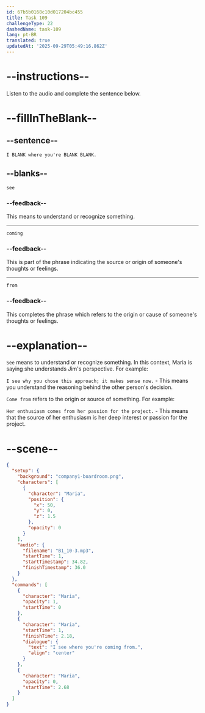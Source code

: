 ```yaml
---
id: 67b5b0168c10d017204bc455
title: Task 109
challengeType: 22
dashedName: task-109
lang: pt-BR
translated: true
updatedAt: '2025-09-29T05:49:16.862Z'
---
```


<!-- (audio) Maria: I see where you're coming from. -->

# --instructions--

Listen to the audio and complete the sentence below.

# --fillInTheBlank--

## --sentence--

`I BLANK where you're BLANK BLANK.`

## --blanks--

`see`

### --feedback--

This means to understand or recognize something.

---

`coming`

### --feedback--

This is part of the phrase indicating the source or origin of someone's thoughts or feelings.

---

`from`

### --feedback--

This completes the phrase which refers to the origin or cause of someone's thoughts or feelings.

# --explanation--

`See` means to understand or recognize something. In this context, Maria is saying she understands Jim's perspective. For example:

`I see why you chose this approach; it makes sense now.` - This means you understand the reasoning behind the other person's decision.

`Come from` refers to the origin or source of something. For example:

`Her enthusiasm comes from her passion for the project.` - This means that the source of her enthusiasm is her deep interest or passion for the project.

# --scene--

```json
{
  "setup": {
    "background": "company1-boardroom.png",
    "characters": [
      {
        "character": "Maria",
        "position": {
          "x": 50,
          "y": 0,
          "z": 1.5
        },
        "opacity": 0
      }
    ],
    "audio": {
      "filename": "B1_10-3.mp3",
      "startTime": 1,
      "startTimestamp": 34.82,
      "finishTimestamp": 36.0
    }
  },
  "commands": [
    {
      "character": "Maria",
      "opacity": 1,
      "startTime": 0
    },
    {
      "character": "Maria",
      "startTime": 1,
      "finishTime": 2.18,
      "dialogue": {
        "text": "I see where you're coming from.",
        "align": "center"
      }
    },
    {
      "character": "Maria",
      "opacity": 0,
      "startTime": 2.68
    }
  ]
}
```
